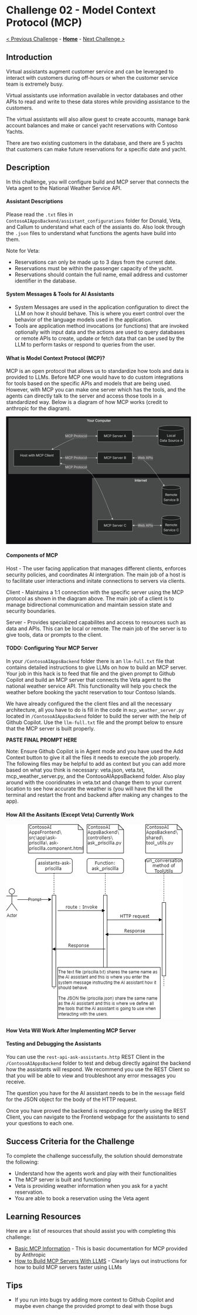 # Challenge 02 - Model Context Protocol (MCP)

[< Previous Challenge](./Challenge-01.md) - **[Home](../README.md)** - [Next Challenge >](./Challenge-03.md)

## Introduction

Virtual assistants augment customer service and can be leveraged to interact with customers during off-hours or when the customer service team is extremely busy.

Virtual assistants use information available in vector databases and other APIs to read and write to these data stores while providing assistance to the customers. 

The virtual assistants will also allow guest to create accounts, manage bank account balances and make or cancel yacht reservations with Contoso Yachts.

There are two existing customers in the database, and there are 5 yachts that customers can make future reservations for a specific date and yacht.

## Description

In this challenge, you will configure build and MCP server that connects the Veta agent to the National Weather Service API.

#### Assistant Descriptions
Please read the `.txt` files in `ContosoAIAppsBackend/assistant_configurations` folder for Donald, Veta, and Callum to understand what each of the assiants do. Also look through the `.json` files to understand what functions the agents have build into them.

Note for Veta:
- Reservations can only be made up to 3 days from the current date.
- Reservations must be within the passenger capacity of the yacht.
- Reservations should contain the full name, email address and customer identifier in the database.

#### System Messages & Tools for AI Assistants
- System Messages are used in the application configuration to direct the LLM on how it should behave. This is where you exert control over the behavior of the language models used in the application.
- Tools are application method invocations (or functions) that are invoked optionally with input data and the actions are used to query databases or remote APIs to create, update or fetch data that can be used by the LLM to perform tasks or respond to queries from the user.

#### What is Model Context Protocol (MCP)?
 MCP is an open protocol that allows us to standardize how tools and data is provided to LLMs. Before MCP one would have to do custom integrations for tools based on the specific APIs and models that are being used. However, with MCP you can make one server which has the tools, and the agents can directly talk to the server and access those tools in a standardized way. Below is a diagram of how MCP works (credit to anthropic for the diagram).

![screenshot of General MCP Diagram](../images/General-MCP-Architecture.png)

#### Components of MCP

Host - The user facing application that manages different clients, enforces security policies, and coordinates AI intergration. The main job of a host is to facilitate user interactions and initate connections to servers via clients.

Client - Maintains a 1:1 connection with the specific server using the MCP protocol as shown in the diagram above. The main job of a client is to manage bidirectional communication and maintain session state and security boundaries. 

Server - Provides specialized capabilites and access to resources such as data and APIs. This can be local or remote. The main job of the server is to give tools, data or prompts to the client.

#### TODO: Configuring Your MCP Server

 In your `/ContosoAIAppsBackend` folder there is an `llm-full.txt` file that contains detailed instructions to give LLMs on how to build an MCP server. Your job in this hack is to feed that file and the given prompt to Github Copilot and build an MCP server that connects the Veta agent to the national weather service API. This functionality will help you check the weather before booking the yacht reservation to tour Contoso Islands. 
 
 We have already configured the the client files and all the necessary architecture, all you have to do is fill in the code in `mcp_weather_server.py` located in `/ContosoAIAppsBackend` folder to build the server with the help of Github Copilot. Use the `llm-full.txt` file and the prompt below to ensure that the MCP server is built properly.

**PASTE FINAL PROMPT HERE**

Note: Ensure Github Copilot is in Agent mode and you have used the Add Context button to give it all the files it needs to execute the job properly. The following files may be helpful to add as context but you can add more based on what you think is necessary: veta.json, veta.txt, mcp_weather_server.py, and the ContosoAIAppsBackend folder. Also play around with the cooridinates in veta.txt and change them to your current location to see how accurate the weather is (you will have the kill the terminal and restart the front and backend after making any changes to the app).

#### How All the Assitants (Except Veta) Currently Work

![screenshot of Priscilla Sequence Diagram](../images/PriscillaAssistant.jpg)

#### How Veta Will Work After Implementing MCP Server

#### Testing and Debugging the Assistants

You can use the `rest-api-ask-assistants.http` REST Client in the `/ContosoAIAppsBackend` folder to test and debug directly against the backend how the assistants will respond. We recommend you use the REST Client so that you will be able to view and troubleshoot any error messages you receive.

The question you have for the AI assistant needs to be in the `message` field for the JSON object for the body of the HTTP request.

Once you have proved the backend is responding properly using the REST Client, you can navigate to the Frontend webpage for the assistants to send your questions to each one.

## Success Criteria for the Challenge

To complete the challenge successfully, the solution should demonstrate the following:
- Understand how the agents work and play with their functionalities
- The MCP server is built and functioning
- Veta is providing weather information when you ask for a yacht reservation.
- You are able to book a reservation using the Veta agent

## Learning Resources

Here are a list of resources that should assist you with completing this challenge: 

- [Basic MCP Information](https://modelcontextprotocol.io/introduction) - This is basic documentation for MCP provided by Anthropic
- [How to Build MCP Servers With LLMS](https://modelcontextprotocol.io/tutorials/building-mcp-with-llms) - Clearly lays out instructions for how to build MCP servers faster using LLMs

## Tips

- If you run into bugs try adding more context to Github Copilot and maybe even change the provided prompt to deal with those bugs
